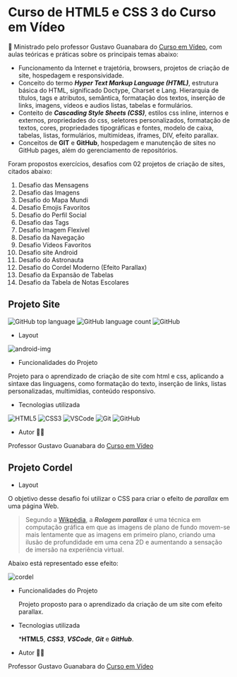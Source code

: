 # Curso de HTML5 e CSS 3 do Curso em Vídeo

:blue_book: Ministrado pelo professor Gustavo Guanabara do [Curso em Vídeo](https://www.cursoemvideo.com/), com aulas teóricas e práticas sobre os principais temas abaixo:

- Funcionamento da Internet e trajetória, browsers, projetos de criação de site, hospedagem e responsividade.
- Conceito do termo ***Hyper Text Markup Language (HTML)***, estrutura básica do HTML, significado Doctype, Charset e Lang. Hierarquia de títulos, tags e atributos, semântica, formatação dos textos, inserção de links, imagens, vídeos e audios listas, tabelas e formulários.
- Conteito de ***Cascading Style Sheets (CSS)***, estilos css inline, internos e externos, propriedades do css, seletores personalizados, formatação de textos, cores, propriedades tipográficas e fontes, modelo de caixa, tabelas, listas, formulários, multimídeas, iframes, DIV, efeito parallax.
- Conceitos de **GIT** e **GitHub**, hospedagem e manutenção de sites no GitHub pages, além do  gerenciamento de repositórios.

 Foram propostos exercícios, desafios com 02 projetos de criação de sites, citados abaixo:

1. Desafio das Mensagens
2. Desafio das Imagens
3. Desafio do Mapa Mundi
4. Desafio Emojis Favoritos
5. Desafio do Perfil Social
6. Desafio das Tags
7. Desafio Imagem Flexível
8. Desafio da Navegação
9. Desafio Vídeos Favoritos
10. Desafio site Android
11. Desafio do Astronauta
12. Desafio do Cordel Moderno (Efeito Parallax)
13. Desafio da Expansão de Tabelas
14. Desafio da Tabela de Notas Escolares

## Projeto Site 
![GitHub top language](https://img.shields.io/github/languages/top/deniseflora/html-css)
![GitHub language count](https://img.shields.io/github/languages/count/deniseflora/html-css)
![GitHub](https://img.shields.io/github/license/deniseflora/html-css)

- Layout

![android-img](https://user-images.githubusercontent.com/98910258/221367782-baf80a80-2cce-4e56-8b13-e16a8ebacdad.png)

- Funcionalidades do Projeto

Projeto para o aprendizado de criação de site com html e css, aplicando a sintaxe das linguagens, como formatação do texto, inserção de links, listas personalizadas, multimídias, conteúdo responsivo.

- Tecnologias utilizada
  
![HTML5](https://img.shields.io/badge/html5-%23E34F26.svg?style=for-the-badge&logo=html5&logoColor=white)
![CSS3](https://img.shields.io/badge/css3-%231572B6.svg?style=for-the-badge&logo=css3&logoColor=white)
![VSCode](https://img.shields.io/badge/Visual_Studio-5C2D91?style=for-the-badge&logo=visual%20studio&logoColor=white)
![Git](https://img.shields.io/badge/git-%23F05033.svg?style=for-the-badge&logo=git&logoColor=white)
![GitHub](https://img.shields.io/badge/github-%23121011.svg?style=for-the-badge&logo=github&logoColor=white)

- Autor :man_teacher:
  
Professor Gustavo Guanabara do [Curso em Vídeo](https://www.cursoemvideo.com/)

## Projeto Cordel

- Layout

O objetivo desse desafio foi utilizar o CSS para criar o efeito de *parallax* em uma página Web. 
>Segundo a [Wikpédia](https://www.wikipédia.com/), a ***Rolagem parallax*** é uma técnica em computação gráfica em que as imagens de plano de fundo movem-se
mais lentamente que as imagens em primeiro plano, criando uma ilusão de profundidade em uma cena 2D e aumentando a sensação
de imersão na experiência virtual.

Abaixo está representado esse efeito:

![cordel](https://user-images.githubusercontent.com/98910258/221373117-dda3cc1a-c658-4067-9d66-f3a9856f6487.gif)


- Funcionalidades do Projeto
  
  Projeto proposto para o aprendizado da criação de um site com efeito parallax.

- Tecnologias utilizada
  
  ***HTML5**, ***CSS3***, ***VSCode***, ***Git*** e ***GitHub***.

- Autor :man_teacher:

Professor Gustavo Guanabara do [Curso em Vídeo](https://www.cursoemvideo.com/)
